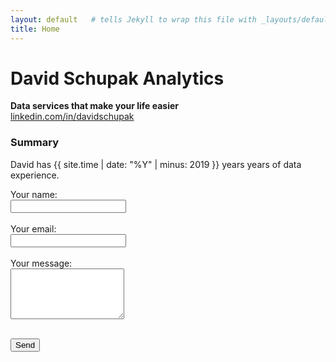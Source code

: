 ```yaml
---
layout: default   # tells Jekyll to wrap this file with _layouts/default.html
title: Home
---
```


# **David Schupak Analytics**
**Data services that make your life easier** <br>
[linkedin.com/in/davidschupak](linkedin.com/in/davidschupak )

### **Summary**
David has {{ site.time | date: "%Y" | minus: 2019 }} years years of data experience.

<form action="https://formspree.io/f/xkgzwaar" method="POST">
  <input type="hidden" name="_next" value="?success=1">
  <input type="hidden" name="_subject" value="Inquiry from webite form">

  <label>
    Your name:<br>
    <input type="text" name="name" required>
  </label><br><br>

  <label>
    Your email:<br>
    <input type="email" name="email" required>
  </label><br><br>

  <label>
    Your message:<br>
    <textarea name="message" rows="5" required></textarea>
  </label><br><br>

  <button type="submit">Send</button>
</form>

<div id="sent" style="display:none;">✅ Thanks! Your message has been sent.</div>
<script>
  if (new URLSearchParams(location.search).get('success')) {
    document.getElementById('sent').style.display = 'block';
  }
</script>
